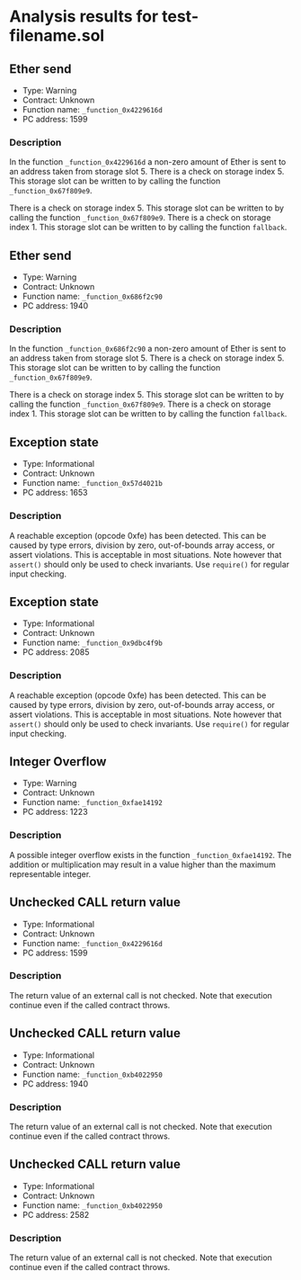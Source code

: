 # Analysis results for test-filename.sol

## Ether send

- Type: Warning
- Contract: Unknown
- Function name: `_function_0x4229616d`
- PC address: 1599

### Description

In the function `_function_0x4229616d` a non-zero amount of Ether is sent to an address taken from storage slot 5.
There is a check on storage index 5. This storage slot can be written to by calling the function `_function_0x67f809e9`.

There is a check on storage index 5. This storage slot can be written to by calling the function `_function_0x67f809e9`.
There is a check on storage index 1. This storage slot can be written to by calling the function `fallback`.

## Ether send

- Type: Warning
- Contract: Unknown
- Function name: `_function_0x686f2c90`
- PC address: 1940

### Description

In the function `_function_0x686f2c90` a non-zero amount of Ether is sent to an address taken from storage slot 5.
There is a check on storage index 5. This storage slot can be written to by calling the function `_function_0x67f809e9`.

There is a check on storage index 5. This storage slot can be written to by calling the function `_function_0x67f809e9`.
There is a check on storage index 1. This storage slot can be written to by calling the function `fallback`.

## Exception state

- Type: Informational
- Contract: Unknown
- Function name: `_function_0x57d4021b`
- PC address: 1653

### Description

A reachable exception (opcode 0xfe) has been detected. This can be caused by type errors, division by zero, out-of-bounds array access, or assert violations. This is acceptable in most situations. Note however that `assert()` should only be used to check invariants. Use `require()` for regular input checking. 

## Exception state

- Type: Informational
- Contract: Unknown
- Function name: `_function_0x9dbc4f9b`
- PC address: 2085

### Description

A reachable exception (opcode 0xfe) has been detected. This can be caused by type errors, division by zero, out-of-bounds array access, or assert violations. This is acceptable in most situations. Note however that `assert()` should only be used to check invariants. Use `require()` for regular input checking. 

## Integer Overflow 

- Type: Warning
- Contract: Unknown
- Function name: `_function_0xfae14192`
- PC address: 1223

### Description

A possible integer overflow exists in the function `_function_0xfae14192`.
The addition or multiplication may result in a value higher than the maximum representable integer.

## Unchecked CALL return value

- Type: Informational
- Contract: Unknown
- Function name: `_function_0x4229616d`
- PC address: 1599

### Description

The return value of an external call is not checked. Note that execution continue even if the called contract throws.

## Unchecked CALL return value

- Type: Informational
- Contract: Unknown
- Function name: `_function_0xb4022950`
- PC address: 1940

### Description

The return value of an external call is not checked. Note that execution continue even if the called contract throws.

## Unchecked CALL return value

- Type: Informational
- Contract: Unknown
- Function name: `_function_0xb4022950`
- PC address: 2582

### Description

The return value of an external call is not checked. Note that execution continue even if the called contract throws.